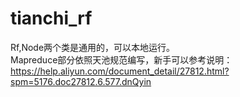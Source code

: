 # tianchi_rf

Rf,Node两个类是通用的，可以本地运行。  
Mapreduce部分依照天池规范编写，新手可以参考说明：https://help.aliyun.com/document_detail/27812.html?spm=5176.doc27812.6.577.dnQyin
